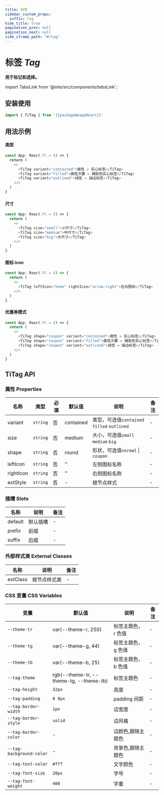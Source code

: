 ```yaml
---
title: 标签
sidebar_custom_props:
  suffix: Tag
hide_title: true
pagination_prev: null
pagination_next: null
side_iframe_path: "#/tag"
---
```


# 标签 _Tag_

**用于标记和选择。**

import TabsLink from '@site/src/components/tabsLink';

<TabsLink id="titag-api" />

## 安装使用
```typescript showLineNumbers
import { TiTag } from '{{packageWeappReact}}'
```

## 用法示例

#### 类型
```typescript tsx showLineNumbers
const App: React.FC = () => {
  return (
    <>
      <TiTag variant="contained">面性 = 实心标签</TiTag>
      <TiTag variant="filled">面性次要 = 辅助色实心标签</TiTag>
      <TiTag variant="outlined">线性 = 描边标签</TiTag>
    </>
  )
}
```

#### 尺寸

```typescript tsx showLineNumbers
const App: React.FC = () => {
  return (
    <>
      <TiTag size="small">小尺寸</TiTag>
      <TiTag size="medium">中尺寸</TiTag>
      <TiTag size="big">大尺寸</TiTag>
    </>
  )
}
```

#### 图标 icon

```typescript tsx showLineNumbers
const App: React.FC = () => {
  return (
    <>
      <TiTag leftIcon="home" rightIcon="arrow-right">左右图标</TiTag>
    </>
  )
}
```

#### 优惠券模式

```typescript tsx showLineNumbers
const App: React.FC = () => {
  return (
    <>
      <TiTag shape="coupon" variant="contained">面性 = 实心标签</TiTag>
      <TiTag shape="coupon" variant="filled">面性次要 = 辅助色实心标签</TiTag>
      <TiTag shape="coupon" variant="outlined">线性 = 描边标签</TiTag>
    </>
  )
}
```

## TiTag API

### 属性 **Properties**

| 名称      | 类型     | 必填 | 默认值    | 说明                                        | 备注 |
| --------- | -------- | ---- | --------- | ------------------------------------------- | ---- |
| variant   | `string` | 否   | contained | 类型，可选值`contained` `filled` `outlined` | -    |
| size      | `string` | 否   | medium    | 大小，可选值`small` `medium` `big`          | -    |
| shape     | `string` | 否   | round     | 形状，可选值`normal` \| `coupon`            | -    |
| leftIcon  | `string` | 否   | ''        | 左侧图标名称                                | -    |
| rightIcon | `string` | 否   | ''        | 右侧图标名称                                | -    |
| extStyle  | `string` | 否   | -         | 根节点样式                                  | -    |

### 插槽 **Slots**

| 名称    | 说明     | 备注 |
| ------- | -------- | ---- |
| default | 默认插槽 | -    |
| prefix  | 前缀     | -    |
| suffix  | 后缀     | -    |

### 外部样式类 **External Classes**

| 名称     | 说明         | 备注 |
| -------- | ------------ | ---- |
| extClass | 根节点样式类 | -    |

### CSS 变量 **CSS Variables**

| 变量                     | 默认值                                  | 说明                | 备注 |
| ------------------------ | --------------------------------------- | ------------------- | ---- |
| `--theme-tr`             | var(--theme-r, 250)                     | 标签主题色，r 色值  | -    |
| `--theme-tg`             | var(--theme-g, 44)                      | 标签主题色， g 色值 | -    |
| `--theme-tb`             | var(--theme-b, 25)                      | 标签主题色， b 色值 | -    |
| `--tag-theme`            | rgb(--theme-tr, --theme-tg, --theme-tb) | 标签主题色          | -    |
| `--tag-height`           | `32px`                                  | 高度                | -    |
| `--tag-padding`          | `0 8px`                                 | padding 间距        | -    |
| `--tag-border-width`     | `1px`                                   | 边宽度              | -    |
| `--tag-border-style`     | `solid`                                 | 边风格              | -    |
| `--tag-border-color`     | -                                       | 边颜色,跟随主题色   | -    |
| `--tag-background-color` | -                                       | 背景色,跟随主题色   | -    |
| `--tag-text-color`       | `#fff`                                  | 文字颜色            | -    |
| `--tag-font-size`        | `20px`                                  | 字号                | -    |
| `--tag-font-weight`      | `400`                                   | 字重                | -    |
